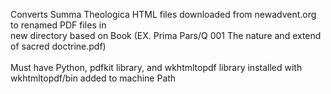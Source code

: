Converts Summa Theologica HTML files downloaded from newadvent.org to renamed PDF files in<br>
new directory based on Book (EX. Prima Pars/Q 001 The nature and extend of sacred doctrine.pdf)<br>
<br>
Must have Python, pdfkit library, and wkhtmltopdf library installed with wkhtmltopdf/bin added to machine Path
